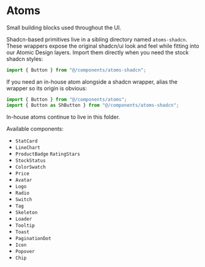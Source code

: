 # Atoms

Small building blocks used throughout the UI.

Shadcn-based primitives live in a sibling directory named `atoms-shadcn`. These wrappers expose the original shadcn/ui look and feel while fitting into our Atomic Design layers. Import them directly when you need the stock shadcn styles:

```ts
import { Button } from "@/components/atoms-shadcn";

```

If you need an in-house atom alongside a shadcn wrapper, alias the
wrapper so its origin is obvious:

```ts
import { Button } from "@/components/atoms";
import { Button as ShButton } from "@/components/atoms-shadcn";
```

In-house atoms continue to live in this folder.

Available components:

- `StatCard`
- `LineChart`
- `ProductBadge`
  `RatingStars`
- `StockStatus`
- `ColorSwatch`
- `Price`
- `Avatar`
- `Logo`
- `Radio`
- `Switch`
- `Tag`
- `Skeleton`
- `Loader`
- `Tooltip`
- `Toast`
- `PaginationDot`
- `Icon`
- `Popover`
- `Chip`

